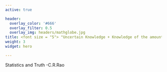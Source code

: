```yaml
---
active: true

header:
  overlay_color: '#666'
  overlay_filter: 0.5
  overlay_img: headers/mathglobe.jpg
title: <font size = "5"> "Uncertain Knowledge + Knowledge of the amount of uncertainty in it  = Usable Knowledge"</font>
weight: 3
widget: hero 

---
```

Statistics and Truth
-C.R.Rao
